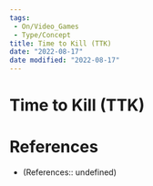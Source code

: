 ```yaml
---
tags:
 - On/Video_Games
 - Type/Concept
title: Time to Kill (TTK)
date: "2022-08-17"
date modified: "2022-08-17"
---
```


# Time to Kill (TTK)

# References
- (References:: undefined)
